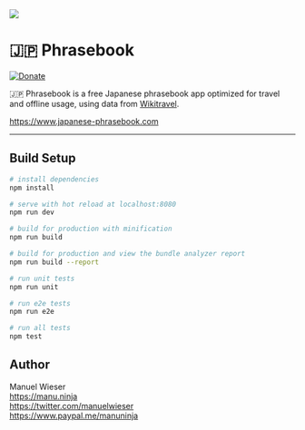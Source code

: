 <img src="https://github.com/happyksu/phrasebook/blob/master/New_logo/png/Logo_JP_horizontal_%20low_res.png"/>

# 🇯🇵 Phrasebook

[![Donate](https://img.shields.io/badge/Donate-PayPal-blue.svg)](https://www.paypal.me/manuninja)

🇯🇵 Phrasebook is a free Japanese phrasebook app optimized for travel and offline usage, using data from [Wikitravel](https://wikitravel.org/en/Japanese_phrasebook).

<https://www.japanese-phrasebook.com>

---

## Build Setup

``` bash
# install dependencies
npm install

# serve with hot reload at localhost:8080
npm run dev

# build for production with minification
npm run build

# build for production and view the bundle analyzer report
npm run build --report

# run unit tests
npm run unit

# run e2e tests
npm run e2e

# run all tests
npm test
```

## Author

Manuel Wieser<br>
<https://manu.ninja><br>
<https://twitter.com/manuelwieser><br>
<https://www.paypal.me/manuninja><br>
